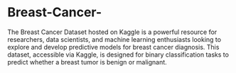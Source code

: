 # Breast-Cancer-
The Breast Cancer Dataset hosted on Kaggle is a powerful resource for researchers, data scientists, and machine learning enthusiasts looking to explore and develop predictive models for breast cancer diagnosis. This dataset, accessible via Kaggle, is designed for binary classification tasks to predict whether a breast tumor is benign or malignant.
